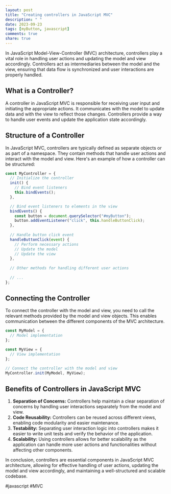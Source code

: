 ```yaml
---
layout: post
title: "Creating controllers in JavaScript MVC"
description: " "
date: 2023-09-23
tags: [myButton, javascript]
comments: true
share: true
---
```


In JavaScript Model-View-Controller (MVC) architecture, controllers play a vital role in handling user actions and updating the model and view accordingly. Controllers act as intermediaries between the model and the view, ensuring that data flow is synchronized and user interactions are properly handled.

## What is a Controller?

A controller in JavaScript MVC is responsible for receiving user input and initiating the appropriate actions. It communicates with the model to update data and with the view to reflect those changes. Controllers provide a way to handle user events and update the application state accordingly.

## Structure of a Controller

In JavaScript MVC, controllers are typically defined as separate objects or as part of a namespace. They contain methods that handle user actions and interact with the model and view. Here's an example of how a controller can be structured:

```javascript
const MyController = {
  // Initialize the controller
  init() {
    // Bind event listeners
    this.bindEvents();
  },

  // Bind event listeners to elements in the view
  bindEvents() {
    const button = document.querySelector("#myButton");
    button.addEventListener("click", this.handleButtonClick);
  },
  
  // Handle button click event
  handleButtonClick(event) {
    // Perform necessary actions
    // Update the model
    // Update the view
  },
  
  // Other methods for handling different user actions
  
  // ...
};
```

## Connecting the Controller

To connect the controller with the model and view, you need to call the relevant methods provided by the model and view objects. This enables communication between the different components of the MVC architecture.

```javascript
const MyModel = {
  // Model implementation
};

const MyView = {
  // View implementation
};

// Connect the controller with the model and view
MyController.init(MyModel, MyView);
```

## Benefits of Controllers in JavaScript MVC

1. **Separation of Concerns:** Controllers help maintain a clear separation of concerns by handling user interactions separately from the model and view.
2. **Code Reusability:** Controllers can be reused across different views, enabling code modularity and easier maintenance.
3. **Testability:** Separating user interaction logic into controllers makes it easier to write unit tests and verify the behavior of the application.
4. **Scalability:** Using controllers allows for better scalability as the application can handle more user actions and functionalities without affecting other components.

In conclusion, controllers are essential components in JavaScript MVC architecture, allowing for effective handling of user actions, updating the model and view accordingly, and maintaining a well-structured and scalable codebase.

#javascript #MVC
